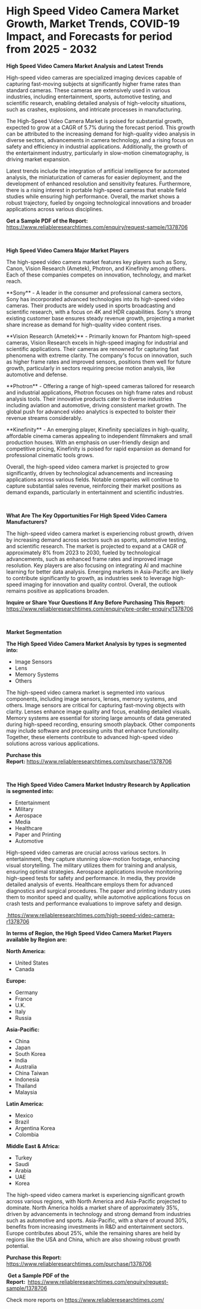 <p><h1>High Speed Video Camera Market Growth, Market Trends, COVID-19 Impact, and Forecasts for period from 2025 - 2032</h1></p><p><strong>High Speed Video Camera Market Analysis and Latest Trends</strong></p>
<p><p>High-speed video cameras are specialized imaging devices capable of capturing fast-moving subjects at significantly higher frame rates than standard cameras. These cameras are extensively used in various industries, including entertainment, sports, automotive testing, and scientific research, enabling detailed analysis of high-velocity situations, such as crashes, explosions, and intricate processes in manufacturing.</p><p>The High-Speed Video Camera Market is poised for substantial growth, expected to grow at a CAGR of 5.7% during the forecast period. This growth can be attributed to the increasing demand for high-quality video analysis in diverse sectors, advancements in camera technology, and a rising focus on safety and efficiency in industrial applications. Additionally, the growth of the entertainment industry, particularly in slow-motion cinematography, is driving market expansion.</p><p>Latest trends include the integration of artificial intelligence for automated analysis, the miniaturization of cameras for easier deployment, and the development of enhanced resolution and sensitivity features. Furthermore, there is a rising interest in portable high-speed cameras that enable field studies while ensuring high performance. Overall, the market shows a robust trajectory, fueled by ongoing technological innovations and broader applications across various disciplines.</p></p>
<p><strong>Get a Sample PDF of the Report:&nbsp;</strong> <a href="https://www.reliableresearchtimes.com/enquiry/request-sample/1378706?utm_campaign=2233&utm_medium=2&utm_source=Github&utm_content=ia&utm_term=04042025&utm_id=high-speed-video-camera">https://www.reliableresearchtimes.com/enquiry/request-sample/1378706</a></p>
<p>&nbsp;</p>
<p><strong>High Speed Video Camera Major Market Players</strong></p>
<p><p>The high-speed video camera market features key players such as Sony, Canon, Vision Research (Ametek), Photron, and Kinefinity among others. Each of these companies competes on innovation, technology, and market reach.</p><p>**Sony** - A leader in the consumer and professional camera sectors, Sony has incorporated advanced technologies into its high-speed video cameras. Their products are widely used in sports broadcasting and scientific research, with a focus on 4K and HDR capabilities. Sony's strong existing customer base ensures steady revenue growth, projecting a market share increase as demand for high-quality video content rises.</p><p>**Vision Research (Ametek)** - Primarily known for Phantom high-speed cameras, Vision Research excels in high-speed imaging for industrial and scientific applications. Their cameras are renowned for capturing fast phenomena with extreme clarity. The company's focus on innovation, such as higher frame rates and improved sensors, positions them well for future growth, particularly in sectors requiring precise motion analysis, like automotive and defense.</p><p>**Photron** - Offering a range of high-speed cameras tailored for research and industrial applications, Photron focuses on high frame rates and robust analysis tools. Their innovative products cater to diverse industries including aviation and automotive, driving consistent market growth. The global push for advanced video analytics is expected to bolster their revenue streams considerably.</p><p>**Kinefinity** - An emerging player, Kinefinity specializes in high-quality, affordable cinema cameras appealing to independent filmmakers and small production houses. With an emphasis on user-friendly design and competitive pricing, Kinefinity is poised for rapid expansion as demand for professional cinematic tools grows.</p><p>Overall, the high-speed video camera market is projected to grow significantly, driven by technological advancements and increasing applications across various fields. Notable companies will continue to capture substantial sales revenue, reinforcing their market positions as demand expands, particularly in entertainment and scientific industries.</p></p>
<p>&nbsp;</p>
<p><strong>What Are The Key Opportunities For High Speed Video Camera Manufacturers?</strong></p>
<p><p>The high-speed video camera market is experiencing robust growth, driven by increasing demand across sectors such as sports, automotive testing, and scientific research. The market is projected to expand at a CAGR of approximately 8% from 2023 to 2030, fueled by technological advancements, such as enhanced frame rates and improved image resolution. Key players are also focusing on integrating AI and machine learning for better data analysis. Emerging markets in Asia-Pacific are likely to contribute significantly to growth, as industries seek to leverage high-speed imaging for innovation and quality control. Overall, the outlook remains positive as applications broaden.</p></p>
<p><strong>Inquire or Share Your Questions If Any Before Purchasing This Report:</strong> <a href="https://www.reliableresearchtimes.com/enquiry/pre-order-enquiry/1378706?utm_campaign=2233&utm_medium=2&utm_source=Github&utm_content=ia&utm_term=04042025&utm_id=high-speed-video-camera">https://www.reliableresearchtimes.com/enquiry/pre-order-enquiry/1378706</a></p>
<p>&nbsp;</p>
<p><strong>Market Segmentation</strong></p>
<p><strong>The High Speed Video Camera Market Analysis by types is segmented into:</strong></p>
<p><ul><li>Image Sensors</li><li>Lens</li><li>Memory Systems</li><li>Others</li></ul></p>
<p><p>The high-speed video camera market is segmented into various components, including image sensors, lenses, memory systems, and others. Image sensors are critical for capturing fast-moving objects with clarity. Lenses enhance image quality and focus, enabling detailed visuals. Memory systems are essential for storing large amounts of data generated during high-speed recording, ensuring smooth playback. Other components may include software and processing units that enhance functionality. Together, these elements contribute to advanced high-speed video solutions across various applications.</p></p>
<p><strong>Purchase this Report:&nbsp;</strong><a href="https://www.reliableresearchtimes.com/purchase/1378706?utm_campaign=2233&utm_medium=2&utm_source=Github&utm_content=ia&utm_term=04042025&utm_id=high-speed-video-camera">https://www.reliableresearchtimes.com/purchase/1378706</a></p>
<p>&nbsp;</p>
<p><strong>The High Speed Video Camera Market Industry Research by Application is segmented into:</strong></p>
<p><ul><li>Entertainment</li><li>Military</li><li>Aerospace</li><li>Media</li><li>Healthcare</li><li>Paper and Printing</li><li>Automotive</li></ul></p>
<p><p>High-speed video cameras are crucial across various sectors. In entertainment, they capture stunning slow-motion footage, enhancing visual storytelling. The military utilizes them for training and analysis, ensuring optimal strategies. Aerospace applications involve monitoring high-speed tests for safety and performance. In media, they provide detailed analysis of events. Healthcare employs them for advanced diagnostics and surgical procedures. The paper and printing industry uses them to monitor speed and quality, while automotive applications focus on crash tests and performance evaluations to improve safety and design.</p></p>
<p><a href="https://www.reliableresearchtimes.com/high-speed-video-camera-r1378706?utm_campaign=2233&utm_medium=2&utm_source=Github&utm_content=ia&utm_term=04042025&utm_id=high-speed-video-camera">&nbsp;https://www.reliableresearchtimes.com/high-speed-video-camera-r1378706</a></p>
<p><strong>In terms of Region, the High Speed Video Camera Market Players available by Region are:</strong></p>
<p>
    <p> <strong> North America: </strong>
        <ul>
            <li>United States</li>
            <li>Canada</li>
        </ul>
        </p> 
    <p> <strong> Europe: </strong>
        <ul>
            <li>Germany</li>
            <li>France</li>
            <li>U.K.</li>
            <li>Italy</li>
            <li>Russia</li>
        </ul>
        </p> 
    <p> <strong> Asia-Pacific: </strong>
        <ul>
            <li>China</li>
            <li>Japan</li>
            <li>South Korea</li>
            <li>India</li>
            <li>Australia</li>
            <li>China Taiwan</li>
            <li>Indonesia</li>
            <li>Thailand</li>
            <li>Malaysia</li>
        </ul>
        </p> 
    <p> <strong> Latin America: </strong>
        <ul>
            <li>Mexico</li>
            <li>Brazil</li>
            <li>Argentina Korea</li>
            <li>Colombia</li>
        </ul>
        </p> 
    <p> <strong> Middle East & Africa: </strong>
        <ul>
            <li>Turkey</li>
            <li>Saudi</li>
            <li>Arabia</li>
            <li>UAE</li>
            <li>Korea</li>
        </ul>
    </p>
    </p>
<p><p>The high-speed video camera market is experiencing significant growth across various regions, with North America and Asia-Pacific projected to dominate. North America holds a market share of approximately 35%, driven by advancements in technology and strong demand from industries such as automotive and sports. Asia-Pacific, with a share of around 30%, benefits from increasing investments in R&D and entertainment sectors. Europe contributes about 25%, while the remaining shares are held by regions like the USA and China, which are also showing robust growth potential.</p></p>
<p><strong>Purchase this Report: </strong><a href="https://www.reliableresearchtimes.com/purchase/1378706?utm_campaign=2233&utm_medium=2&utm_source=Github&utm_content=ia&utm_term=04042025&utm_id=high-speed-video-camera">https://www.reliableresearchtimes.com/purchase/1378706</a></p>
<p>&nbsp;<strong>Get a Sample PDF of the Report:&nbsp;&nbsp;</strong><a href="https://www.reliableresearchtimes.com/enquiry/request-sample/1378706?utm_campaign=2233&utm_medium=2&utm_source=Github&utm_content=ia&utm_term=04042025&utm_id=high-speed-video-camera">https://www.reliableresearchtimes.com/enquiry/request-sample/1378706</a></p>
<p><strong></strong></p>
<p>Check more reports on <a href="https://www.reliableresearchtimes.com/?utm_campaign=2233&utm_medium=2&utm_source=Github&utm_content=ia&utm_term=04042025&utm_id=high-speed-video-camera">https://www.reliableresearchtimes.com/</a></p>